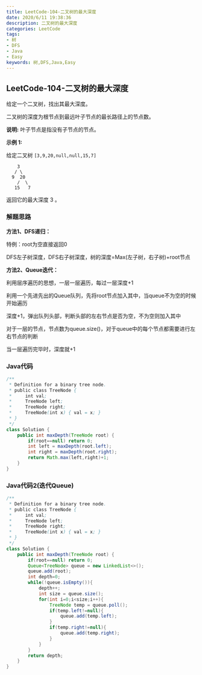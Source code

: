 ```yaml
---
title: LeetCode-104-二叉树的最大深度
date: 2020/6/11 19:38:36
description: 二叉树的最大深度
categories: LeetCode
tags: 
- 树
- DFS
- Java
- Easy
keywords: 树,DFS,Java,Easy
---
```


## LeetCode-104-二叉树的最大深度

给定一个二叉树，找出其最大深度。

二叉树的深度为根节点到最远叶子节点的最长路径上的节点数。

**说明:** 叶子节点是指没有子节点的节点。

<!--more-->

**示例 1:**

给定二叉树 `[3,9,20,null,null,15,7]`

```
    3
   / \
  9  20
    /  \
   15   7
```

返回它的最大深度 3 。

### 解题思路

**方法1、DFS递归：**

特例：root为空直接返回0

DFS左子树深度，DFS右子树深度，树的深度=Max(左子树，右子树)+root节点

**方法2、Queue迭代：**

利用层序遍历的思想，一层一层遍历，每过一层深度+1

利用一个先进先出的Queue队列，先将root节点加入其中，当queue不为空的时候开始遍历

深度+1，弹出队列头部，判断头部的左右节点是否为空，不为空则加入其中

对于一层的节点，节点数为queue.size()，对于queue中的每个节点都需要进行左右节点的判断

当一层遍历完毕时，深度就+1

### Java代码

```java
/**
 * Definition for a binary tree node.
 * public class TreeNode {
 *     int val;
 *     TreeNode left;
 *     TreeNode right;
 *     TreeNode(int x) { val = x; }
 * }
 */
class Solution {
    public int maxDepth(TreeNode root) {
        if(root==null) return 0;
        int left = maxDepth(root.left);
        int right = maxDepth(root.right);
        return Math.max(left,right)+1;
    }
}
```

### Java代码2(迭代Queue)

```java
/**
 * Definition for a binary tree node.
 * public class TreeNode {
 *     int val;
 *     TreeNode left;
 *     TreeNode right;
 *     TreeNode(int x) { val = x; }
 * }
 */
class Solution {
    public int maxDepth(TreeNode root) {
        if(root==null) return 0;
        Queue<TreeNode> queue = new LinkedList<>();
        queue.add(root);
        int depth=0;
        while(!queue.isEmpty()){
            depth++;
            int size = queue.size();
            for(int i=0;i<size;i++){
                TreeNode temp = queue.poll();
                if(temp.left!=null){
                    queue.add(temp.left);
                }
                if(temp.right!=null){
                    queue.add(temp.right);
                }
            }
        }
        return depth;
    }
}
```

